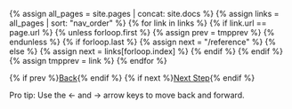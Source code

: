 {% assign all_pages = site.pages | concat: site.docs %}
{% assign links = all_pages | sort: "nav_order" %}
{% for link in links %}
	{% if link.url == page.url %}
		{% unless forloop.first %}
			{% assign prev = tmpprev %}
		{% endunless %}
		{% if forloop.last %}
		  {% assign next = "/reference" %}
		{% else %}
			{% assign next = links[forloop.index] %}
		{% endif %}
	{% endif %}
	{% assign tmpprev = link %}
{% endfor %}

{% if prev %}<a id="prev" class="btn btn-basic" href="{{ prev.url }}">Back</a>{% endif %}
{% if next %}<a id="next" class="btn btn-primary" href="{{ next.url }}">Next Step</a>{% endif %}
<p class="keyboard-tip">Pro tip: Use the <- and -> arrow keys to move back and forward.</p>

